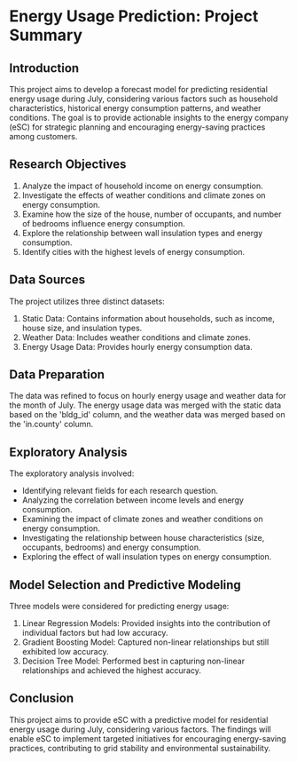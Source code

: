 # Energy Usage Prediction: Project Summary

## Introduction
This project aims to develop a forecast model for predicting residential energy usage during July, considering various factors such as household characteristics, historical energy consumption patterns, and weather conditions. The goal is to provide actionable insights to the energy company (eSC) for strategic planning and encouraging energy-saving practices among customers.

## Research Objectives
1. Analyze the impact of household income on energy consumption.
2. Investigate the effects of weather conditions and climate zones on energy consumption.
3. Examine how the size of the house, number of occupants, and number of bedrooms influence energy consumption.
4. Explore the relationship between wall insulation types and energy consumption.
5. Identify cities with the highest levels of energy consumption.

## Data Sources
The project utilizes three distinct datasets:
1. Static Data: Contains information about households, such as income, house size, and insulation types.
2. Weather Data: Includes weather conditions and climate zones.
3. Energy Usage Data: Provides hourly energy consumption data.

## Data Preparation
The data was refined to focus on hourly energy usage and weather data for the month of July. The energy usage data was merged with the static data based on the 'bldg_id' column, and the weather data was merged based on the 'in.county' column.

## Exploratory Analysis
The exploratory analysis involved:
- Identifying relevant fields for each research question.
- Analyzing the correlation between income levels and energy consumption.
- Examining the impact of climate zones and weather conditions on energy consumption.
- Investigating the relationship between house characteristics (size, occupants, bedrooms) and energy consumption.
- Exploring the effect of wall insulation types on energy consumption.

## Model Selection and Predictive Modeling
Three models were considered for predicting energy usage:
1. Linear Regression Models: Provided insights into the contribution of individual factors but had low accuracy.
2. Gradient Boosting Model: Captured non-linear relationships but still exhibited low accuracy.
3. Decision Tree Model: Performed best in capturing non-linear relationships and achieved the highest accuracy.

## Conclusion
This project aims to provide eSC with a predictive model for residential energy usage during July, considering various factors. The findings will enable eSC to implement targeted initiatives for encouraging energy-saving practices, contributing to grid stability and environmental sustainability.
